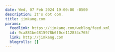 ```yaml
---
date: Wed, 07 Feb 2024 19:00:00 -0500
description: It's dot com.
title: jimkang.com
params:
  feedlink: https://jimkang.com/weblog/feed.xml
  id: 9ca881be4815978b6f0ce112834c765f
  link: http://jimkang.com
  blogrolls: []
---
```


